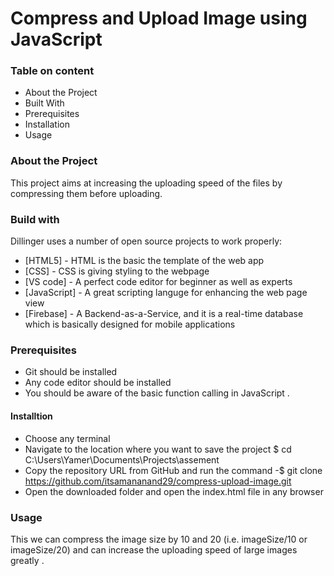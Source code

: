 # Compress and Upload Image using JavaScript

### Table on content 

- About the Project
- Built With
- Prerequisites
- Installation
- Usage

### About the Project
This project aims at increasing the uploading speed of the files by compressing them before uploading. 

### Build with 
Dillinger uses a number of open source projects to work properly:

* [HTML5] - HTML is the basic the template of the web app
* [CSS] - CSS is giving styling to the webpage
* [VS code] - A perfect code editor for beginner as well as experts 
* [JavaScript] - A great scripting languge for enhancing the web page view
* [Firebase] - A Backend-as-a-Service, and it is a real-time database which is basically designed for mobile applications

### Prerequisites
- Git should be installed
- Any code editor should be installed 
- You should be aware of the basic function calling in JavaScript .

#### Installtion
- Choose any terminal 
- Navigate to the location where you want to save the project
$ cd C:\Users\Yamer\Documents\Projects\assement
- Copy the repository URL from GitHub and run the command
-$ git clone https://github.com/itsamananand29/compress-upload-image.git
- Open the downloaded folder and open the index.html file in any browser

### Usage 

This we can compress the image size by 10 and 20 (i.e. imageSize/10 or imageSize/20) and can increase the uploading speed of large images greatly . 


